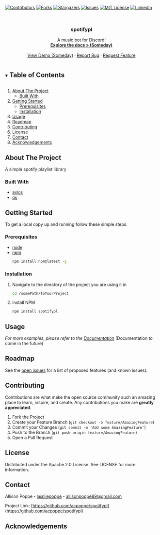 <!-- PROJECT SHIELDS -->
<!--
*** I'm using markdown "reference style" links for readability.
*** Reference links are enclosed in brackets [ ] instead of parentheses ( ).
*** See the bottom of this document for the declaration of the reference variables
*** for contributors-url, forks-url, etc. This is an optional, concise syntax you may use.
*** https://www.markdownguide.org/basic-syntax/#reference-style-links
-->
[![Contributors][contributors-shield]][contributors-url]
[![Forks][forks-shield]][forks-url]
[![Stargazers][stars-shield]][stars-url]
[![Issues][issues-shield]][issues-url]
[![MIT License][license-shield]][license-url]
[![LinkedIn][linkedin-shield]][linkedin-url]



<!-- PROJECT LOGO -->
<br />
<p align="center">

  <h3 align="center">spotifypl</h3>

  <p align="center">
    A music bot for Discord!
    <br />
    <a href="https://github.com/acpoppe/spotifypl"><strong>Explore the docs » (Someday)</strong></a>
    <br />
    <br />
    <a href="https://github.com/acpoppe/spotifypl">View Demo (Someday)</a>
    ·
    <a href="https://github.com/acpoppe/spotifypl/issues">Report Bug</a>
    ·
    <a href="https://github.com/acpoppe/spotifypl/issues">Request Feature</a>
  </p>
</p>



<!-- TABLE OF CONTENTS -->
<details open="open">
  <summary><h2 style="display: inline-block">Table of Contents</h2></summary>
  <ol>
    <li>
      <a href="#about-the-project">About The Project</a>
      <ul>
        <li><a href="#built-with">Built With</a></li>
      </ul>
    </li>
    <li>
      <a href="#getting-started">Getting Started</a>
      <ul>
        <li><a href="#prerequisites">Prerequisites</a></li>
        <li><a href="#installation">Installation</a></li>
      </ul>
    </li>
    <li><a href="#usage">Usage</a></li>
    <li><a href="#roadmap">Roadmap</a></li>
    <li><a href="#contributing">Contributing</a></li>
    <li><a href="#license">License</a></li>
    <li><a href="#contact">Contact</a></li>
    <li><a href="#acknowledgements">Acknowledgements</a></li>
  </ol>
</details>



<!-- ABOUT THE PROJECT -->
## About The Project

A simple spotify playlist library


### Built With

* [axios](https://github.com/axios/axios)
* [qs](https://github.com/ljharb/qs)



<!-- GETTING STARTED -->
## Getting Started

To get a local copy up and running follow these simple steps.

### Prerequisites
* [node](https://nodejs.org/en/download/package-manager/)
* [npm](https://docs.npmjs.com/downloading-and-installing-node-js-and-npm)
  ```sh
  npm install npm@latest -g
  ```

### Installation

1. Navigate to the directory of the project you are using it in
   ```sh
   cd /somePath/ToYourProject
   ```
3. Install NPM
   ```sh
   npm install spotifypl
   ```



<!-- USAGE EXAMPLES -->
## Usage

<!-- Use this space to show useful examples of how a project can be used. Additional screenshots, code examples and demos work well in this space. You may also link to more resources. -->

_For more examples, please refer to the [Documentation](https://allisonpoppe.com)_ (Documentation to come in the future)



<!-- ROADMAP -->
## Roadmap

See the [open issues](https://github.com/acpoppe/spotifypl/issues) for a list of proposed features (and known issues).



<!-- CONTRIBUTING -->
## Contributing

Contributions are what make the open source community such an amazing place to learn, inspire, and create. Any contributions you make are **greatly appreciated**.

1. Fork the Project
2. Create your Feature Branch (`git checkout -b feature/AmazingFeature`)
3. Commit your Changes (`git commit -m 'Add some AmazingFeature'`)
4. Push to the Branch (`git push origin feature/AmazingFeature`)
5. Open a Pull Request



<!-- LICENSE -->
## License

Distributed under the Apache 2.0 License. See LICENSE for more information.



<!-- CONTACT -->
## Contact

Allison Poppe - [@alliepoppe](https://twitter.com/alliepoppe) - allisonpoppe89@gmail.com

Project Link: [https://github.com/acpoppe/spotifypl](https://github.com/acpoppe/spotifypl)



<!-- ACKNOWLEDGEMENTS -->
## Acknowledgements





<!-- MARKDOWN LINKS & IMAGES -->
<!-- https://www.markdownguide.org/basic-syntax/#reference-style-links -->
[contributors-shield]: https://img.shields.io/github/contributors/acpoppe/spotifypl.svg?style=for-the-badge
[contributors-url]: https://github.com/acpoppe/spotifypl/graphs/contributors
[forks-shield]: https://img.shields.io/github/forks/acpoppe/spotifypl.svg?style=for-the-badge
[forks-url]: https://github.com/acpoppe/spotifypl/network/members
[stars-shield]: https://img.shields.io/github/stars/acpoppe/spotifypl.svg?style=for-the-badge
[stars-url]: https://github.com/acpoppe/spotifypl/stargazers
[issues-shield]: https://img.shields.io/github/issues/acpoppe/spotifypl.svg?style=for-the-badge
[issues-url]: https://github.com/acpoppe/spotifypl/issues
[license-shield]: https://img.shields.io/badge/Licence-Apache%202.0-blue.svg?style=for-the-badge
[license-url]: https://github.com/acpoppe/spotifypl/blob/master/LICENSE
[linkedin-shield]: https://img.shields.io/badge/-LinkedIn-black.svg?style=for-the-badge&logo=linkedin&colorB=555
[linkedin-url]: https://linkedin.com/in/allison-poppe-2426a7193
